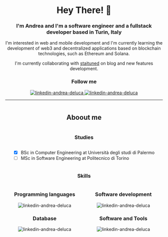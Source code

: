 <h1 align="center">Hey There! 👋</h1>
<h3 align="center">I'm Andrea and I'm a software engineer and a fullstack developer based in Turin, Italy</h3>

<p align="center"> I'm interested in web and mobile development and I'm currently learning the development of web3 and decentralized applications based on blockchain technologies, such as Ethereum and Solana.</p>

<p align="center">I'm currently collaborating with <a href="https://staituned.com">staituned</a> on blog and new features development.</p>

<div align="center">
  <h3 align="center">Follow me</h3>
  <a href="http://linkedin.com"> 
    <img src="https://skillicons.dev/icons?i=linkedin" alt="linkedin-andrea-deluca" />
   </a>
   <a href="http://linkedin.com"> 
    <img src="https://skillicons.dev/icons?i=twitter" alt="linkedin-andrea-deluca" />
   </a>
</div>

---

<div style="display: flex; flex-direction: column; align-items: center">

## Aboout me

### Studies

- [x] BSc in Computer Engineering at Università degli studi di Palermo
- [ ] MSc in Software Engineering at Politecnico di Torino

### Skills

<div style="display: flex; flex-wrap: wrap; justify-content: space-between;">
    <div style="width: 50%;text-align: center">
        <h3>Programming languages</h3>
        <img src="https://skillicons.dev/icons?i=c,java,js,ts,rust,solidity&perline=6" alt="linkedin-andrea-deluca" />
    </div>
    <div style="width: 50%; text-align: center">
        <h3>Software development</h3>
        <img src="https://skillicons.dev/icons?i=react,nextjs,svelte,solidjs,bootstrap,tailwind,nodejs,express,tauri,firebase,heroku,vercel&perline=6" alt="linkedin-andrea-deluca" />
    </div>
    <div style="width: 50%; text-align: center">
        <h3>Database</h3>
        <img src="https://skillicons.dev/icons?i=sqlite,mongodb&perline=6" alt="linkedin-andrea-deluca" />
    </div>
    <div style="width: 50%; text-align: center">
        <h3>Software and Tools</h3>
        <img src="https://skillicons.dev/icons?i=docker,git,postman&perline=6" alt="linkedin-andrea-deluca" />
    </div>
</div>
</div>

